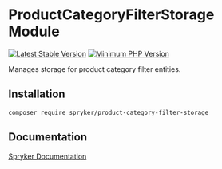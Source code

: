 # ProductCategoryFilterStorage Module
[![Latest Stable Version](https://poser.pugx.org/spryker/product-category-filter-storage/v/stable.svg)](https://packagist.org/packages/spryker/product-category-filter-storage)
[![Minimum PHP Version](https://img.shields.io/badge/php-%3E%3D%207.3-8892BF.svg)](https://php.net/)

Manages storage for product category filter entities.

## Installation

```
composer require spryker/product-category-filter-storage
```

## Documentation

[Spryker Documentation](https://academy.spryker.com/developing_with_spryker/module_guide/modules.html)
